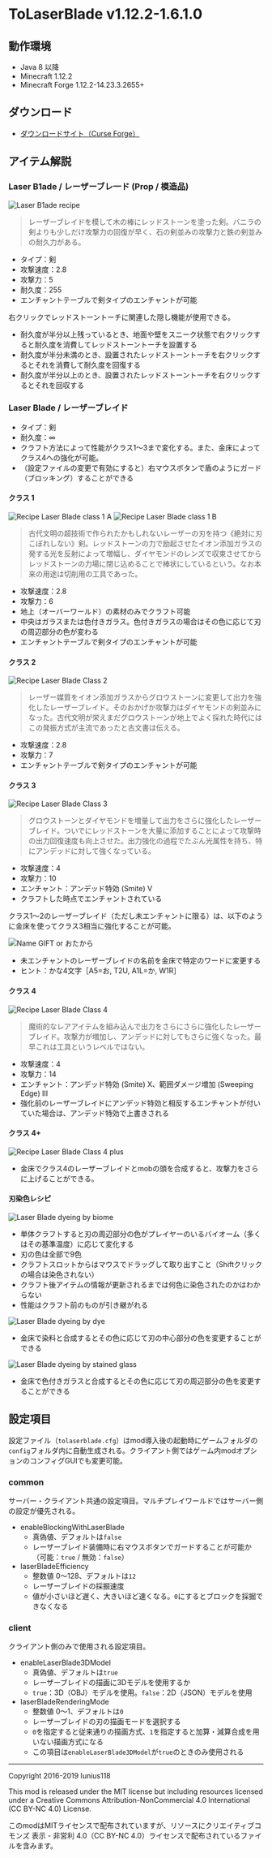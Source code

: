 # ToLaserBlade v1.12.2-1.6.1.0

## 動作環境

- Java 8 以降
- Minecraft 1.12.2
- Minecraft Forge 1.12.2-14.23.3.2655+

## ダウンロード

- [ダウンロードサイト（Curse Forge）](https://minecraft.curseforge.com/projects/tolaserblade)

## アイテム解説

### Laser B1ade / レーザーブレ一ド  (Prop / 模造品)

<img src="img/recipe_laserb1ade.png" title="Laser B1ade recipe">

>レーザーブレイドを模して木の棒にレッドストーンを塗った剣。バニラの剣よりも少しだけ攻撃力の回復が早く、石の剣並みの攻撃力と鉄の剣並みの耐久力がある。

- タイプ：剣
- 攻撃速度：2.8
- 攻撃力：5
- 耐久度：255
- エンチャントテーブルで剣タイプのエンチャントが可能

右クリックでレッドストーントーチに関連した隠し機能が使用できる。

- 耐久度が半分以上残っているとき、地面や壁をスニーク状態で右クリックすると耐久度を消費してレッドストーントーチを設置する
- 耐久度が半分未満のとき、設置されたレッドストーントーチを右クリックするとそれを消費して耐久度を回復する
- 耐久度が半分以上のとき、設置されたレッドストーントーチを右クリックするとそれを回収する

### Laser Blade / レーザーブレイド

- タイプ：剣
- 耐久度：∞
- クラフト方法によって性能がクラス1～3まで変化する。また、金床によってクラス4への強化が可能。
- （設定ファイルの変更で有効にすると）右マウスボタンで盾のようにガード（ブロッキング）することができる

#### クラス 1

<img src="img/recipe_laserblade_class_1.png" title="Recipe Laser Blade class 1 A"> <img src="img/recipe_laserblade_class_1_dyeing.png" title="Recipe Laser Blade class 1 B">

>古代文明の超技術で作られたかもしれないレーザーの刃を持つ《絶対に刃こぼれしない》剣。レッドストーンの力で励起させたイオン添加ガラスの発する光を反射によって増幅し、ダイヤモンドのレンズで収束させてからレッドストーンの力場に閉じ込めることで棒状にしているという。なお本来の用途は切削用の工具であった。

- 攻撃速度：2.8
- 攻撃力：6
- 地上（オーバーワールド）の素材のみでクラフト可能
- 中央はガラスまたは色付きガラス。色付きガラスの場合はその色に応じて刃の周辺部分の色が変わる
- エンチャントテーブルで剣タイプのエンチャントが可能

#### クラス 2

<img src="img/recipe_laserblade_class_2.png" title="Recipe Laser Blade Class 2">

>レーザー媒質をイオン添加ガラスからグロウストーンに変更して出力を強化したレーザーブレイド。そのおかげか攻撃力はダイヤモンドの剣並みになった。古代文明が栄えまだグロウストーンが地上でよく採れた時代にはこの発振方式が主流であったと古文書は伝える。

- 攻撃速度：2.8
- 攻撃力：7
- エンチャントテーブルで剣タイプのエンチャントが可能

#### クラス 3

<img src="img/recipe_laserblade_class_3.png" title="Recipe Laser Blade Class 3">

>グロウストーンとダイヤモンドを増量して出力をさらに強化したレーザーブレイド。ついでにレッドストーンを大量に添加することによって攻撃時の出力回復速度も向上させた。出力強化の過程でたぶん光属性を持ち、特にアンデッドに対して強くなっている。

- 攻撃速度：4
- 攻撃力：10
- エンチャント：アンデッド特効 (Smite) V
- クラフトした時点でエンチャントされている

クラス1～2のレーザーブレイド（ただし未エンチャントに限る）は、以下のように金床を使ってクラス3相当に強化することが可能。

<img src="img/recipe_laserblade_class_3_gift_x.png" title="Name GIFT or おたから">

- 未エンチャントのレーザーブレイドの名前を金床で特定のワードに変更する
- ヒント：かな4文字［A5=お, T2U, A1L=か, W1R］

#### クラス 4

<img src="img/recipe_laserblade_class_4.png" title="Recipe Laser Blade Class 4">

>魔術的なレアアイテムを組み込んで出力をさらにさらに強化したレーザーブレイド。攻撃力が増加し、アンデッドに対してもさらに強くなった。最早これは工具というレベルではない。

- 攻撃速度：4
- 攻撃力：14
- エンチャント：アンデッド特効 (Smite) X、範囲ダメージ増加 (Sweeping Edge) III
- 強化前のレーザーブレイドにアンデッド特効と相反するエンチャントが付いていた場合は、アンデッド特効で上書きされる

#### クラス 4+

<img src="img/recipe_laserblade_class_4_plus.png" title="Recipe Laser Blade Class 4 plus">

- 金床でクラス4のレーザーブレイドとmobの頭を合成すると、攻撃力をさらに上げることができる。

#### 刃染色レシピ

<img src="img/recipe_laserblade_biome_dyeing.png" title="Laser Blade dyeing by biome">

- 単体クラフトすると刃の周辺部分の色がプレイヤーのいるバイオーム（多くはその基準温度）に応じて変化する
- 刃の色は全部で9色
- クラフトスロットからはマウスでドラッグして取り出すこと（Shiftクリックの場合は染色されない）
- クラフト後アイテムの情報が更新されるまでは何色に染色されたのかはわからない
- 性能はクラフト前のものが引き継がれる

<img src="img/recipe_laserblade_anvil_dyeing_1.png" title="Laser Blade dyeing by dye">

- 金床で染料と合成するとその色に応じて刃の中心部分の色を変更することができる


<img src="img/recipe_laserblade_anvil_dyeing_2.png" title="Laser Blade dyeing by stained glass">

- 金床で色付きガラスと合成するとその色に応じて刃の周辺部分の色を変更することができる

## 設定項目

設定ファイル（`tolaserblade.cfg`）はmod導入後の起動時にゲームフォルダの`config`フォルダ内に自動生成される。クライアント側ではゲーム内modオプションのコンフィグGUIでも変更可能。

### common

サーバー・クライアント共通の設定項目。マルチプレイワールドではサーバー側の設定が優先される。

- enableBlockingWithLaserBlade
  - 真偽値、デフォルトは`false`
  - レーザーブレイド装備時に右マウスボタンでガードすることが可能か（可能：`true` / 無効：`false`）
- laserBladeEfficiency
  - 整数値 0～128、デフォルトは`12`
  - レーザーブレイドの採掘速度
  - 値が小さいほど遅く、大きいほど速くなる。`0`にするとブロックを採掘できなくなる

### client

クライアント側のみで使用される設定項目。

- enableLaserBlade3DModel
  - 真偽値、デフォルトは`true`
  - レーザーブレイドの描画に3Dモデルを使用するか
  - `true`：3D（OBJ）モデルを使用。`false`：2D（JSON）モデルを使用
- laserBladeRenderingMode
  - 整数値 0～1、デフォルトは`0`
  - レーザーブレイドの刃の描画モードを選択する
  - `0`を指定すると従来通りの描画方式、`1`を指定すると加算・減算合成を用いない描画方式になる
  - この項目は`enableLaserBlade3DModel`が`true`のときのみ使用される

---
Copyright 2016-2019 Iunius118

This mod is released under the MIT license but including resources licensed under a Creative Commons Attribution-NonCommercial 4.0 International (CC BY-NC 4.0) License.

このmodはMITライセンスで配布されていますが、リソースにクリエイティブコモンズ 表示 - 非営利 4.0（CC BY-NC 4.0）ライセンスで配布されているファイルを含みます。
